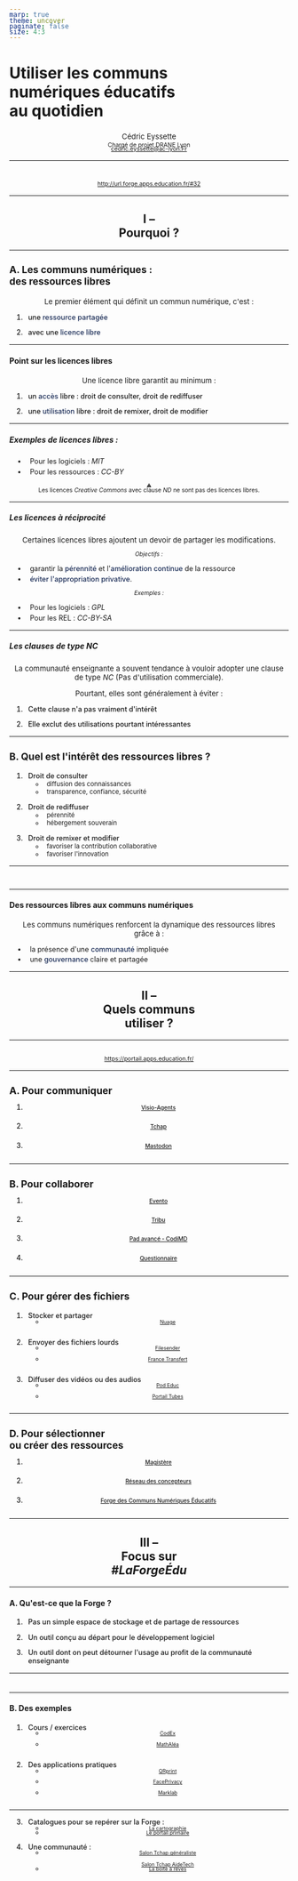 ```yaml
---
marp: true
theme: uncover
paginate: false
size: 4:3
---
```


<style>
h2{text-align:center;}
strong{font-weight:500; color:rgb(27 45 87);}
img{max-width:100%}
p, h3, h4, h5{text-align:left}
</style>

<!-- _class: invert -->
<style scoped>
section{background: rgb(71,94,149);background: linear-gradient(315deg, rgb(53 89 174 / 89%) 0%, rgb(27 45 87 / 89%) 20%, rgb(10 24 56) 53%, rgba(28, 25, 50, 1) 99%);
color:white}
h1{ margin-bottom:0.75em;}
h1 span{font-size:0.7em; line-height:1em!important; display:block; margin-top:0.25em}
p{text-align:center}
p span {font-size:0.8em; line-height:1em!important;display:block;margin-top:0.25em;}
a {font-size:0.8em; display:block; margin-top:-0.5em; }
</style>

# Utiliser les communs <br>numériques éducatifs<br>au quotidien<!-- fit -->

Cédric Eyssette
<span>Chargé de projet DRANE Lyon</span>
cedric.eyssette@ac-lyon.Fr


---
<!-- _class:  -->
<style scoped>
img{width:680px;display:block;margin:auto}
a{display:block;text-align:center}
</style>

![](https://minio.apps.education.fr/codimd-prod/uploads/2b62439c063b7b1b31dcfaf82.png)

http://url.forge.apps.education.fr/#32

---
<!-- _class: invert -->
## I – <br>Pourquoi ?<!-- fit -->


---
<!-- _class:  -->
### A. Les communs numériques :<br> des ressources libres <!-- fit -->

Le premier élément qui définit un commun numérique, c'est :

1. une **ressource partagée**
2. avec une **licence libre**


---
<!-- _class:  -->
#### Point sur les licences libres


Une licence libre garantit au minimum :
1) un **accès** libre : droit de consulter, droit de rediffuser
2) une **utilisation** libre : droit de remixer, droit de modifier

<!-- 
Lien avec les 5R :
accès libre : Retenir / Reditribuer / Réutiliser
utilisation libre : Remixer / Réviser
 -->

---
<!-- _class:  -->

##### Exemples de licences libres :

* Pour les logiciels : _MIT_
* Pour les ressources : _CC-BY_

<span data-marpit-fragment="1">:warning: Les licences _Creative Commons_ avec clause _ND_ ne sont pas des licences libres.</span>


---
<!-- _class:  -->
<style scoped>
p, ul {font-size:0.9em}
</style>

##### Les licences _à réciprocité_

Certaines licences libres ajoutent un devoir de partager les modifications.

<span data-marpit-fragment="1">_Objectifs :_</span>
* garantir la **pérennité** et l'**amélioration continue** de la ressource
* **éviter l'appropriation privative**.

<span data-marpit-fragment="2">_Exemples :_</span>
* Pour les logiciels : _GPL_
* Pour les REL : _CC-BY-SA_


---
<!-- _class:  -->
<style scoped>
p, ol {font-size:0.94em}
</style>
##### Les clauses de type _NC_

La communauté enseignante a souvent tendance à vouloir adopter une clause de type _NC_ (Pas d'utilisation commerciale).

Pourtant, elles sont généralement à éviter :

1) Cette clause n'a pas vraiment d'intérêt
2) Elle exclut des utilisations pourtant intéressantes



---
<!-- _class:  -->
<style scoped>
ol{font-size:0.9em}
ol li {font-weight:500; margin-top:0.5em}
ol ul li {font-weight:normal; margin-top:0em}
</style>
### B. Quel est l'intérêt des ressources libres ?<!-- fit -->

1) Droit de consulter
	* diffusion des connaissances
	* transparence, confiance, sécurité
2) Droit de rediffuser
	* pérennité
	* hébergement souverain
3) Droit de remixer et modifier
	* favoriser la contribution collaborative
	* favoriser l'innovation


---
<!-- _class:  -->
<style scoped>
section{padding:0px; padding-left:20px;}
</style>
![](https://eyssette.forge.apps.education.fr/mindmap/interet-ressources-libres.svg)


---
<!-- _class:  -->
#### Des ressources libres aux communs numériques

Les communs numériques renforcent la dynamique des ressources libres grâce à :
* la présence d'une **communauté** impliquée
* une **gouvernance** claire et partagée

---
<!-- _class: invert -->
## II – <br>Quels communs <br>utiliser ?<!-- fit -->







---
<!-- _class:  -->
<style scoped>
p{text-align:center}
</style>

[![](https://minio.apps.education.fr/codimd-prod/uploads/2b62439c063b7b1b31dcfaf37.png)](https://portail.apps.education.fr/)

https://portail.apps.education.fr/

<!-- _Apps Éducation_ est une plateforme développée au sein de la Direction du Numérique pour l'Education, qui propose les outils essentiels du quotidien à l'ensemble des agents de l'Éducation nationale.

Ce projet offre aux utilisateurs une plateforme de Services Numériques Partagés, à l'échelle nationale à laquelle l'agent conserve son accès même en cas de changement d'académie. -->

---
<style scoped>
ol{margin-top:1.5em}
li{margin-top:0.5em; margin-left:2em; padding-left:0.5em}
img{height:1em; margin-left:1em}
</style>

### A. Pour communiquer

1) [Visio-Agents](https://portail.apps.education.fr/services/visio-agents) ![](https://portail.apps.education.fr/objects/services/F455eEhAuRNeEG4ZF/logo_vWfSgsbM4Rkd4JmrJ.png) 
1) [Tchap](https://portail.apps.education.fr/services/tchap) ![](https://portail.apps.education.fr/objects/services/KoJMyx2j6qTQCsrNr/logo_GJnqbsreniasNwcGx.png)
1) [Mastodon](https://portail.apps.education.fr/services/wHS2Ly6uhb5WAko7N/mastodon) ![](https://portail.apps.education.fr/objects/services/kigPQPzJzJr8gzv3L/logo_hNfuQeKwRcBE8AjyS.png)


---
<!-- _class:  -->
<style scoped>
ol{margin-top:1.5em}
li{margin-top:0.5em; margin-left:2em; padding-left:0.5em}
img{height:1em; margin-left:1em}
</style>


### <span data-marpit-fragment="1">B. Pour collaborer</span>
1) [Evento](https://portail.apps.education.fr/services/evento) ![](https://portail.apps.education.fr/objects/services/nnj3Pbycimi7tfpFv/logo_tm37bZstt5iBKzan6.png)
2) [Tribu](https://portail.apps.education.fr/services/tribu) ![](https://portail.apps.education.fr/objects/services/cE3qZy33EsQXfhT5P/logo_wXtmZssQmiYn4dTai.png) 
3) [Pad avancé - CodiMD](https://portail.apps.education.fr/services/pad-avance-codimd) ![](https://portail.apps.education.fr/objects/services/uNLzmr4eEmjaJY6MW/logo_Pt659Lwqhs8LXgH65.png)
4) [Questionnaire](https://portail.apps.education.fr/services/questionnaire) ![](https://portail.apps.education.fr/objects/services/MfGeGfvZiHw5KKMit/logo_769ainZt3gqi8N9xE.png)



---
<!-- _class:  -->
<style scoped>
h3{font-size:1.25em}
ol{margin-top:1em}
ol > li{margin-top:0.35em; margin-left:1em; padding-left:0.5em; font-weight:500}
ul{margin-top:0.25em}
ul li {margin-left:1em;}
img{height:1em; margin-left:0.25em}
</style>


### C. Pour gérer des fichiers
1) Stocker et partager
	- [Nuage](https://portail.apps.education.fr/services/nuage) ![](https://portail.apps.education.fr/objects/services/FLXmQM6rXhgLK5n4C/logo_P4M8xEkGz9gs5uPrY.png)
2) Envoyer des fichiers lourds
	- [Filesender](https://portail.apps.education.fr/services/filesender) ![](https://portail.apps.education.fr/objects/services/jJ9DZmcwSS8wHp4Qy/logo_YmucsPkY8pWPSvtSm.png)
	- [France Transfert](https://portail.apps.education.fr/services/france-transfert) ![](https://portail.apps.education.fr/objects/services/vaCHX8wd8foch7g2K/logo_DD5Dki8nLGtCYuMmA.png)
3) Diffuser des vidéos ou des audios
	- [Pod Educ](https://portail.apps.education.fr/services/pod-educ) ![](https://portail.apps.education.fr/objects/services/nGqTuxnA2jNwPaoTY/logo_pcBNj3wNQx9J4aiMq.png)
	- [Portail Tubes](https://portail.apps.education.fr/services/portail-tubes) ![](https://portail.apps.education.fr/objects/services/FxFukZiNsAsA8RHaF/logo_osQCZpbZnG3fMi6uC.png)


---
<!-- _class:  -->
<style scoped>
ol{margin-top:1.5em}
li{margin-top:0.5em; margin-left:2em; padding-left:0.5em}
img{height:1.25em; margin-left:1em}
</style>

### D. Pour sélectionner <br>ou créer des ressources
1) [Magistère](https://portail.apps.education.fr/services/wHS2Ly6uhb5WAko7N/magistere) ![](https://portail.apps.education.fr/objects/services/2pAmB2R7T3mBtCGtp/logo_oejubbN67TptXxEsG.png)
1) [Réseau des concepteurs](https://portail.apps.education.fr/services/wHS2Ly6uhb5WAko7N/reseau-des-concepteurs) ![](https://portail.apps.education.fr/objects/services/vfjG8Du2ejp8JSJ5N/logo_vPRTzJANDCsBMDJ2j.png)
2) [Forge des Communs Numériques Éducatifs](https://portail.apps.education.fr/services/forge-des-communs-numeriques-educatifs) ![](https://portail.apps.education.fr/objects/services/LzKZHzoxvb6KCdK9u/logo_eifTF6ANaigNWNdza.png)


---
<!-- _class: invert -->
## III – <br>Focus sur <br>_#LaForgeÉdu_<!-- fit -->


---
<!-- _class:  -->
#### A. Qu'est-ce que la Forge ?

1) Pas un simple espace de stockage et de partage de ressources
2) Un outil conçu au départ pour le développement logiciel
3) Un outil dont on peut détourner l'usage au profit de la communauté enseignante

---
<!-- _class:  -->
<style scoped>
section{padding:0;padding-left:10px}
img{margin-left:0.85em}
</style>


[![](https://eyssette.forge.apps.education.fr/mindmap/usages-possibles-forge.svg)](https://mymarkmap.forge.apps.education.fr/#https://eyssette.forge.apps.education.fr/mindmap/usages-possibles-forge.md)



---
<!-- _class:  -->
<style scoped>
ol{margin-top:0.5em}
li{margin-top:0.25em; margin-left:1.5em; padding-left:0.5em}
ol > li{margin-top:0.75em; font-weight:500}
ul li{margin-left:0.75em}
img{height:1.25em; margin-left:1em}
</style>

#### B. Des exemples

1) Cours / exercices
	- [CodEx](https://codex.forge.apps.education.fr/) ![](https://codex.forge.apps.education.fr/logo_robot_128x128.png)
	- [MathAléa](https://coopmaths.fr/alea/) ![](https://forge.apps.education.fr/uploads/-/system/project/avatar/451/logo-coopmaths-carr%C3%A9-final.png?width=48)
2) Des applications pratiques
	- [QRprint](https://qrprint.forge.apps.education.fr/app/) ![](https://qrprint.forge.apps.education.fr/app/img/logo.svg)
	- [FacePrivacy](https://faceprivacy.forge.apps.education.fr/app/) ![](https://faceprivacy.forge.apps.education.fr/app/logo.svg)
	- [Marklab](https://marklab.forge.apps.education.fr/) ![](https://marklab.forge.apps.education.fr/assets/logo/logo.svg)


---
<!-- _class:  -->

<style scoped>
h3{font-size:1.25em}
ol{margin-top:1em}
ol > li{margin-top:1em; margin-left:0.5em; padding-left:0.5em; font-weight:500}
ul{margin-top:0.25em}
ul li {margin-left:0.75em;}
img{height:1em; margin-left:0.25em}
</style>

3) Catalogues pour se repérer sur la Forge :
	- [La cartographie](https://docs.forge.apps.education.fr/cartographie/)
	- [Le portail primaire](https://primaire.forge.apps.education.fr/)
4) Une communauté :
	- [Salon Tchap généraliste](https://www.tchap.gouv.fr/#/room/!fnVhKrpqraWfsSirBK:agent.education.tchap.gouv.fr)<br>[Salon Tchap AideTech](https://www.tchap.gouv.fr/#/room/!BXZZsyWklktciNEDbM:agent.education.tchap.gouv.fr)
	- [La boîte à rêves](https://laboiteareves.forge.apps.education.fr/)